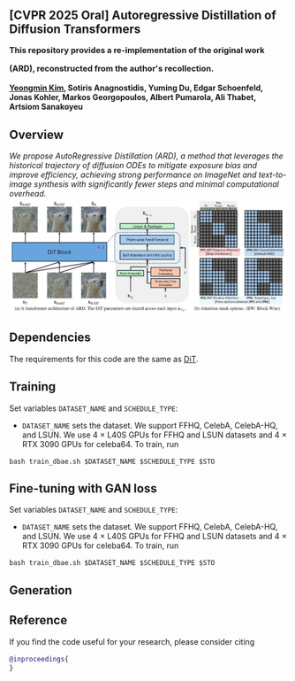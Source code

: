 ## [CVPR 2025 Oral] Autoregressive Distillation of Diffusion Transformers <br><sub><sub> This repository provides a re-implementation of the original work (ARD), reconstructed from the author's recollection. </sub></sub>
**[Yeongmin Kim](https://sites.google.com/view/yeongmin-space), Sotiris Anagnostidis, Yuming Du, Edgar Schoenfeld, Jonas Kohler, Markos Georgopoulos, Albert Pumarola, Ali Thabet, Artsiom Sanakoyeu**  

## Overview
<i>We propose AutoRegressive Distillation (ARD), a method that leverages the historical trajectory of diffusion ODEs to mitigate exposure bias and improve efficiency, achieving strong performance on ImageNet and text-to-image synthesis with significantly fewer steps and minimal computational overhead.</i>
![Teaser image](./assets/figure1.JPG)

## Dependencies
The requirements for this code are the same as [DiT](https://github.com/facebookresearch/DiT).

## Training
Set variables `DATASET_NAME` and `SCHEDULE_TYPE`:
- `DATASET_NAME` sets the dataset. We support FFHQ, CelebA, CelebA-HQ, and LSUN.
We use 4 $\times$ L40S GPUs for FFHQ and LSUN datasets and 4 $\times$ RTX 3090 GPUs for celeba64.
To train, run
```
bash train_dbae.sh $DATASET_NAME $SCHEDULE_TYPE $STO
```

## Fine-tuning with GAN loss
Set variables `DATASET_NAME` and `SCHEDULE_TYPE`:
- `DATASET_NAME` sets the dataset. We support FFHQ, CelebA, CelebA-HQ, and LSUN.
We use 4 $\times$ L40S GPUs for FFHQ and LSUN datasets and 4 $\times$ RTX 3090 GPUs for celeba64.
To train, run
```
bash train_dbae.sh $DATASET_NAME $SCHEDULE_TYPE $STO
```

## Generation




## Reference
If you find the code useful for your research, please consider citing
```bib
@inproceedings{
}
```
